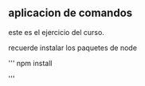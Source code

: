 ## aplicacion de comandos

este es el ejercicio del curso. 


recuerde instalar los paquetes de node 

'''
npm install

'''